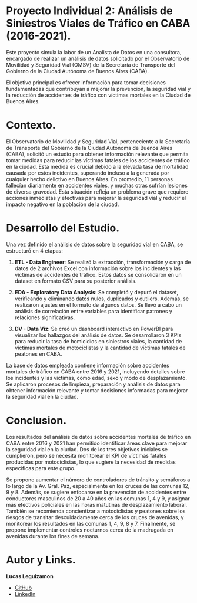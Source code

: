 # Proyecto Individual 2: Análisis de Siniestros Viales de Tráfico en CABA (2016-2021).
Este proyecto simula la labor de un Analista de Datos en una consultora, encargado de realizar un análisis de datos solicitado por el Observatorio de Movilidad y Seguridad Vial (OMSV) de la Secretaría de Transporte del Gobierno de la Ciudad Autónoma de Buenos Aires (CABA).

El objetivo principal es ofrecer información para tomar decisiones fundamentadas que contribuyan a mejorar la prevención, la seguridad vial y la reducción de accidentes de tráfico con víctimas mortales en la Ciudad de Buenos Aires.
# Contexto.
El Observatorio de Movilidad y Seguridad Vial, perteneciente a la Secretaría de Transporte del Gobierno de la Ciudad Autónoma de Buenos Aires (CABA), solicitó un estudio para obtener información relevante que permita tomar medidas para reducir las víctimas fatales de los accidentes de tráfico en la ciudad. Esta medida es crucial debido a la elevada tasa de mortalidad causada por estos incidentes, superando incluso a la generada por cualquier hecho delictivo en Buenos Aires. En promedio, 11 personas fallecían diariamente en accidentes viales, y muchas otras sufrían lesiones de diversa gravedad. Esta situación refleja un problema grave que requiere acciones inmediatas y efectivas para mejorar la seguridad vial y reducir el impacto negativo en la población de la ciudad.
# Desarrollo del Estudio.
Una vez definido el análisis de datos sobre la seguridad vial en CABA, se estructuró en 4 etapas:

1. **ETL - Data Engineer**: Se realizó la extracción, transformación y carga de datos de 2 archivos Excel con información sobre los incidentes y las víctimas de accidentes de tráfico. Estos datos se consolidaron en un dataset en formato CSV para su posterior análisis.

2. **EDA - Exploratory Data Analysis**: Se completó y depuró el dataset, verificando y eliminando datos nulos, duplicados y outliers. Además, se realizaron ajustes en el formato de algunos datos. Se llevó a cabo un análisis de correlación entre variables para identificar patrones y relaciones significativas.

3. **DV - Data Viz**: Se creó un dashboard interactivo en PowerBI para visualizar los hallazgos del análisis de datos. Se desarrollaron 3 KPIs para reducir la tasa de homicidios en siniestros viales, la cantidad de víctimas mortales de motociclistas y la cantidad de víctimas fatales de peatones en CABA.

La base de datos empleada contiene información sobre accidentes mortales de tráfico en CABA entre 2016 y 2021, incluyendo detalles sobre los incidentes y las víctimas, como edad, sexo y modo de desplazamiento. Se aplicaron procesos de limpieza, preparación y análisis de datos para obtener información relevante y tomar decisiones informadas para mejorar la seguridad vial en la ciudad.
# Conclusion.
Los resultados del análisis de datos sobre accidentes mortales de tráfico en CABA entre 2016 y 2021 han permitido identificar áreas clave para mejorar la seguridad vial en la ciudad. Dos de los tres objetivos iniciales se cumplieron, pero se necesita monitorear el KPI de víctimas fatales producidas por motociclistas, lo que sugiere la necesidad de medidas específicas para este grupo.

Se propone aumentar el número de controladores de tránsito y semáforos a lo largo de la Av. Gral. Paz, especialmente en los cruces de las comunas 12, 9 y 8. Además, se sugiere enfocarse en la prevención de accidentes entre conductores masculinos de 20 a 40 años en las comunas 1, 4 y 9, y asignar más efectivos policiales en las horas matutinas de desplazamiento laboral. También se recomienda concientizar a motociclistas y peatones sobre los riesgos de transitar descuidadamente cerca de los cruces de avenidas, y monitorear los resultados en las comunas 1, 4, 9, 8 y 7. Finalmente, se propone implementar controles nocturnos cerca de la madrugada en avenidas durante los fines de semana.
# Autor y Links.
**Lucas Leguizamon**
- [GitHub](https://github.com/1ucas1eguizam0n)
- [LinkedIn](https://www.linkedin.com/in/dante-miceli?utm_source=share&utm_campaign=share_via&utm_content=profile&utm_medium=android_app )
